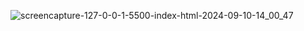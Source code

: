 ![screencapture-127-0-0-1-5500-index-html-2024-09-10-14_00_47](https://github.com/user-attachments/assets/cddcf535-3401-46d6-a19d-b98154b1ff5d)
